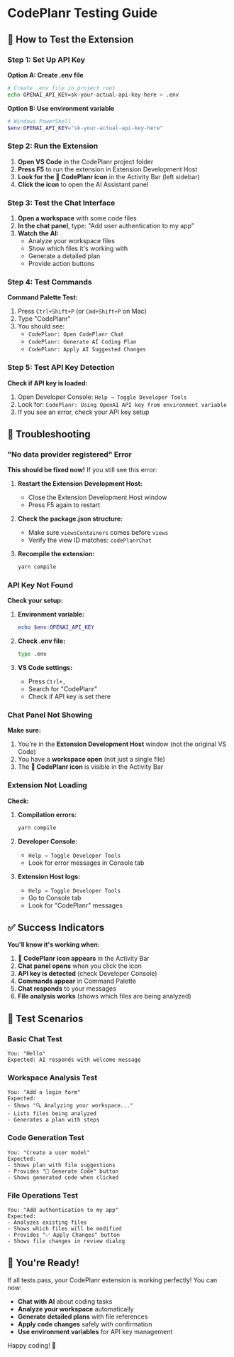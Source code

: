 # CodePlanr Testing Guide

## 🚀 How to Test the Extension

### Step 1: Set Up API Key

**Option A: Create .env file**
```bash
# Create .env file in project root
echo OPENAI_API_KEY=sk-your-actual-api-key-here > .env
```

**Option B: Use environment variable**
```powershell
# Windows PowerShell
$env:OPENAI_API_KEY="sk-your-actual-api-key-here"
```

### Step 2: Run the Extension

1. **Open VS Code** in the CodePlanr project folder
2. **Press F5** to run the extension in Extension Development Host
3. **Look for the 🤖 CodePlanr icon** in the Activity Bar (left sidebar)
4. **Click the icon** to open the AI Assistant panel

### Step 3: Test the Chat Interface

1. **Open a workspace** with some code files
2. **In the chat panel**, type: "Add user authentication to my app"
3. **Watch the AI:**
   - Analyze your workspace files
   - Show which files it's working with
   - Generate a detailed plan
   - Provide action buttons

### Step 4: Test Commands

**Command Palette Test:**
1. Press `Ctrl+Shift+P` (or `Cmd+Shift+P` on Mac)
2. Type "CodePlanr"
3. You should see:
   - `CodePlanr: Open CodePlanr Chat`
   - `CodePlanr: Generate AI Coding Plan`
   - `CodePlanr: Apply AI Suggested Changes`

### Step 5: Test API Key Detection

**Check if API key is loaded:**
1. Open Developer Console: `Help → Toggle Developer Tools`
2. Look for: `CodePlanr: Using OpenAI API key from environment variable`
3. If you see an error, check your API key setup

## 🐛 Troubleshooting

### "No data provider registered" Error

**This should be fixed now!** If you still see this error:

1. **Restart the Extension Development Host:**
   - Close the Extension Development Host window
   - Press F5 again to restart

2. **Check the package.json structure:**
   - Make sure `viewsContainers` comes before `views`
   - Verify the view ID matches: `codePlanrChat`

3. **Recompile the extension:**
   ```bash
   yarn compile
   ```

### API Key Not Found

**Check your setup:**
1. **Environment variable:**
   ```powershell
   echo $env:OPENAI_API_KEY
   ```

2. **Check .env file:**
   ```bash
   type .env
   ```

3. **VS Code settings:**
   - Press `Ctrl+,`
   - Search for "CodePlanr"
   - Check if API key is set there

### Chat Panel Not Showing

**Make sure:**
1. You're in the **Extension Development Host** window (not the original VS Code)
2. You have a **workspace open** (not just a single file)
3. The **🤖 CodePlanr icon** is visible in the Activity Bar

### Extension Not Loading

**Check:**
1. **Compilation errors:**
   ```bash
   yarn compile
   ```

2. **Developer Console:**
   - `Help → Toggle Developer Tools`
   - Look for error messages in Console tab

3. **Extension Host logs:**
   - `Help → Toggle Developer Tools`
   - Go to Console tab
   - Look for "CodePlanr" messages

## ✅ Success Indicators

**You'll know it's working when:**

1. **🤖 CodePlanr icon appears** in the Activity Bar
2. **Chat panel opens** when you click the icon
3. **API key is detected** (check Developer Console)
4. **Commands appear** in Command Palette
5. **Chat responds** to your messages
6. **File analysis works** (shows which files are being analyzed)

## 🎯 Test Scenarios

### Basic Chat Test
```
You: "Hello"
Expected: AI responds with welcome message
```

### Workspace Analysis Test
```
You: "Add a login form"
Expected: 
- Shows "🔍 Analyzing your workspace..."
- Lists files being analyzed
- Generates a plan with steps
```

### Code Generation Test
```
You: "Create a user model"
Expected:
- Shows plan with file suggestions
- Provides "🤖 Generate Code" button
- Shows generated code when clicked
```

### File Operations Test
```
You: "Add authentication to my app"
Expected:
- Analyzes existing files
- Shows which files will be modified
- Provides "✅ Apply Changes" button
- Shows file changes in review dialog
```

## 🎉 You're Ready!

If all tests pass, your CodePlanr extension is working perfectly! You can now:

- **Chat with AI** about coding tasks
- **Analyze your workspace** automatically
- **Generate detailed plans** with file references
- **Apply code changes** safely with confirmation
- **Use environment variables** for API key management

Happy coding! 🚀
